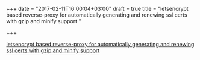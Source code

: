 +++
date = "2017-02-11T16:00:04+03:00"
draft = true
title = "letsencrypt based reverse-proxy for automatically generating and renewing ssl certs with gzip and minify support "

+++

<p><a href="https://github.com/alash3al/httpsify?123">letsencrypt based reverse-proxy for automatically generating and renewing ssl certs with gzip and minify support </a></p>
